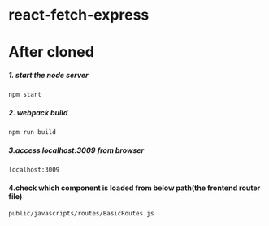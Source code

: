 # react-fetch-express

# After cloned
##### 1. start the node server
`npm start`

##### 2. webpack build
`npm run build`

##### 3.access localhost:3009 from browser
`localhost:3009`

#### 4.check which component is loaded from below path(the frontend router file)
`public/javascripts/routes/BasicRoutes.js`
